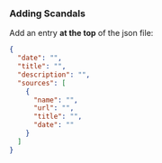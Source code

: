 ### Adding Scandals

Add an entry **at the top** of the json file:

```json
{
  "date": "",
  "title": "",
  "description": "",
  "sources": [
    {
      "name": "",
      "url": "",
      "title": "",
      "date": ""
    }
  ]
}
```
